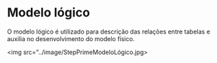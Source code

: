# Modelo lógico

O modelo lógico é utilizado para descrição das relações entre tabelas e auxilia no desenvolvimento do modelo físico.

<img src="../image/StepPrimeModeloLógico.jpg>
